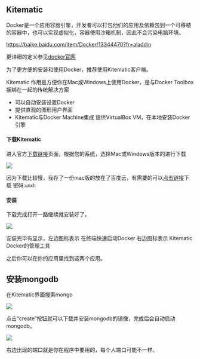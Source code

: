## Kitematic 


Docker是一个应用容器引擎，开发者可以打包他们的应用及依赖包到一个可移植的容器中，也可以实现虚拟化，容器使用沙箱机制，因此不会污染电脑环境。

https://baike.baidu.com/item/Docker/13344470?fr=aladdin

更详细的定义参见[docker官网](https://www.docker.com/#/production)

为了更方便的安装和使用Docker，推荐使用Kitematic客户端。

Kitematic 作用是方便你在Mac或Windows上使用Docker，是与Docker Toolbox捆绑在一起的传统解决方案

- 可以自动安装设置Docker
- 提供直观的图形用户界面
- Kitematic与Docker Machine集成 提供VirtualBox VM，在本地安装Docker引擎

#### 下载Kitematic
进入官方[下载链接](https://www.docker.com/products/docker-toolbox)页面，根据您的系统，选择Mac或Windows版本的进行下载

 ![](/assets/install-mongodb-1.png)

因为下载比较慢，我存了一份mac版的放在了百度云，有需要的可以[点击链接](http://pan.baidu.com/s/1dFtms0L)下载 密码:`umxh`

#### 安装

下载完成打开一路继续就安装好了。
 
 ![](/assets/install-mongodb-2.png)

 安装完毕有显示，左边图标表示 在终端快速启动Docker 右边图标表示 Kitematic Docker的管理工具

 之后你可以在你的应用里找到这两个应用。

## 安装mongodb

在Kitematic界面搜索mongo

 ![](/assets/install-mongodb-4.png)

 点击“create”按钮就可以下载并安装mongodb的镜像，完成后会自动启动mongodb。


 ![](/assets/install-mongodb-5.png)

 右边出现的端口就是你在程序中要用的，每个人端口可能不一样。

